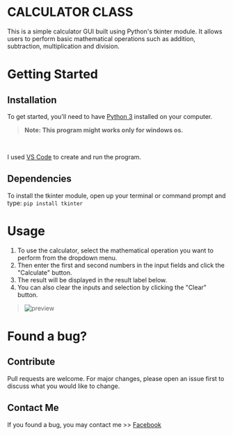 # CALCULATOR CLASS
This is a simple calculator GUI built using Python's tkinter module. It allows users to perform basic mathematical operations such as addition, subtraction, multiplication and division.

# Getting Started
## Installation
To get started, you'll need to have [Python 3](https://www.python.org/downloads/) installed on your computer. <br/>
>**Note: This program might works only for windows os.**
<br/>

I used [VS Code](https://code.visualstudio.com/download) to create and run the program.

## Dependencies
To install the tkinter module, open up your terminal or command prompt and type:
```pip install tkinter```

# Usage
1. To use the calculator, select the mathematical operation you want to perform from the dropdown menu. 
2. Then enter the first and second numbers in the input fields and click the "Calculate" button. 
3. The result will be displayed in the result label below.
4. You can also clear the inputs and selection by clicking the "Clear" button.

>![preview](preview.png)

# Found a bug?
## Contribute
Pull requests are welcome. For major changes, please open an issue first to discuss what you would like to change.
## Contact Me
If you found a bug, you may contact me >>
[Facebook](https://www.facebook.com/irishcammagay1/)